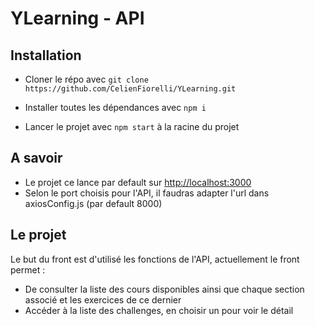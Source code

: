 
# YLearning - API

## Installation

- Cloner le répo avec `git clone https://github.com/CelienFiorelli/YLearning.git`
- Installer toutes les dépendances avec `npm i`

- Lancer le projet avec `npm start` à la racine du projet

## A savoir

- Le projet ce lance par default sur [http://localhost:3000](http://localhost:3000)
- Selon le port choisis pour l'API, il faudras adapter l'url dans axiosConfig.js (par default 8000)

## Le projet

Le but du front est d'utilisé les fonctions de l'API, actuellement le front permet :
- De consulter la liste des cours disponibles ainsi que chaque section associé et les exercices de ce dernier
- Accéder à la liste des challenges, en choisir un pour voir le détail
